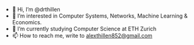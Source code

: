 - 👋 Hi, I’m @drthillen
- 👀 I’m interested in Computer Systems, Networks, Machine Learning & Economics.
- 🌱 I’m currently studying Computer Science at ETH Zurich
- 📫 How to reach me, write to alexthillen852@gmail.com

<!---
drthillen/drthillen is a ✨ special ✨ repository because its `README.md` (this file) appears on your GitHub profile.
You can click the Preview link to take a look at your changes.
- 💞️ I’m looking to collaborate on ...
--->
